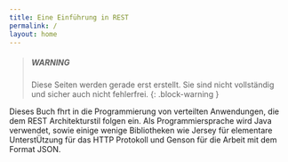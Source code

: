 ```yaml
---
title: Eine Einführung in REST
permalink: /
layout: home
---
```


> ##### WARNING
>
> Diese Seiten werden gerade erst erstellt. Sie sind nicht vollständig und sicher auch nicht fehlerfrei.
{: .block-warning }

Dieses Buch fhrt in die Programmierung von verteilten Anwendungen,
die dem REST Architekturstil folgen ein. Als Programmiersprache
wird Java verwendet, sowie einige wenige Bibliotheken wie Jersey
für elementare UnterstÜtzung für das HTTP Protokoll und Genson für die
Arbeit mit dem Format JSON.
